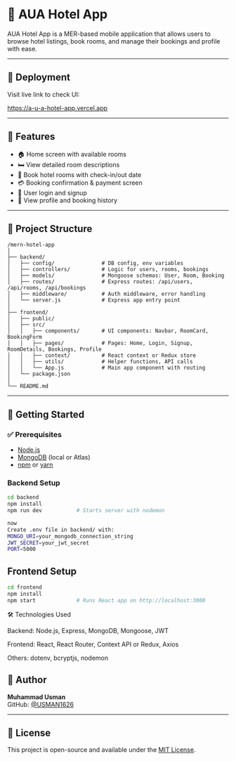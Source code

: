 # 🏨 AUA Hotel App

AUA Hotel App is a MER-based mobile application that allows users to browse hotel listings, book rooms, and manage their bookings and profile with ease.

---

## 📸 Deployment

Visit live link to check  UI:

https://a-u-a-hotel-app.vercel.app

---


## 📱 Features

- 🏠 Home screen with available rooms
- 🛏️ View detailed room descriptions
- 📅 Book hotel rooms with check-in/out date
- 💳 Booking confirmation & payment screen
- 👤 User login and signup
- 🧾 View profile and booking history

---

## 📂 Project Structure

```
/mern-hotel-app
│
├── backend/
│   ├── config/               # DB config, env variables
│   ├── controllers/          # Logic for users, rooms, bookings
│   ├── models/               # Mongoose schemas: User, Room, Booking
│   ├── routes/               # Express routes: /api/users, /api/rooms, /api/bookings
│   ├── middleware/           # Auth middleware, error handling
│   └── server.js             # Express app entry point
│
├── frontend/
│   ├── public/
│   ├── src/
│   │   ├── components/       # UI components: Navbar, RoomCard, BookingForm
│   │   ├── pages/            # Pages: Home, Login, Signup, RoomDetails, Bookings, Profile
│   │   ├── context/          # React context or Redux store
│   │   ├── utils/            # Helper functions, API calls
│   │   └── App.js            # Main app component with routing
│   └── package.json
│
└── README.md

```
---

## 🚀 Getting Started

### ✅ Prerequisites

- [Node.js](https://nodejs.org/en/download/)
- [MongoDB](https://www.mongodb.com/try/download/community) (local or Atlas)
- [npm](https://www.npmjs.com/get-npm) or [yarn](https://yarnpkg.com/getting-started/install)

### Backend Setup

```bash
cd backend
npm install
npm run dev           # Starts server with nodemon

now
Create .env file in backend/ with:
MONGO_URI=your_mongodb_connection_string
JWT_SECRET=your_jwt_secret
PORT=5000
```

## Frontend Setup
```bash
cd frontend
npm install
npm start             # Runs React app on http://localhost:3000

```

🛠️ Technologies Used

Backend: Node.js, Express, MongoDB, Mongoose, JWT

Frontend: React, React Router, Context API or Redux, Axios

Others: dotenv, bcryptjs, nodemon


## 👤 Author

**Muhammad Usman**  
GitHub: [@USMAN1626](https://github.com/USMAN1626)

---

## 📄 License

This project is open-source and available under the [MIT License](LICENSE).
